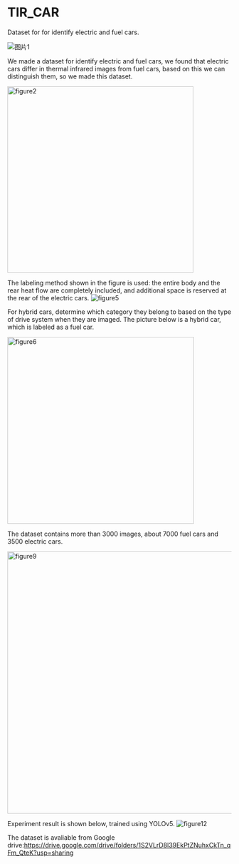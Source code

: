 # TIR_CAR
Dataset for for identify electric and fuel cars.

![图片1](https://user-images.githubusercontent.com/52853099/159113219-2e5a2b4d-6015-4012-b637-b3d99978c3c1.png)
 
We made a dataset for identify electric and fuel cars, we found that electric cars differ in thermal infrared images from fuel cars, based on this we can distinguish them, so we made this dataset.

<img width="418" alt="figure2" src="https://user-images.githubusercontent.com/52853099/159114072-40eb8146-867c-4fc5-a47b-b9a04597cc07.png">

The labeling method shown in the figure is used: the entire body and the rear heat flow are completely included, and additional space is reserved at the rear of the electric cars.
![figure5](https://user-images.githubusercontent.com/52853099/159113535-97778673-8c3b-4f80-b064-e7e46a8e182d.png)

For hybrid cars, determine which category they belong to based on the type of drive system when they are imaged. The picture below is a hybrid car, which is labeled as a fuel car.

<img width="419" alt="figure6" src="https://user-images.githubusercontent.com/52853099/159114078-134fcbe7-959d-4367-9af9-cfe537e995cc.png">

The dataset contains more than 3000 images, about 7000 fuel cars and 3500 electric cars.

<img width="588" alt="figure9" src="https://user-images.githubusercontent.com/52853099/159114010-1112d416-8670-47c0-8fb7-d48f6aca145e.png">

Experiment result is shown below, trained using YOLOv5.
![figure12](https://user-images.githubusercontent.com/52853099/159113805-2524a150-d162-4178-88cf-af9ff64575c2.png)

The dataset is avaliable from Google drive:https://drive.google.com/drive/folders/1S2VLrD8l39EkPtZNuhxCkTn_qFm_QteK?usp=sharing
